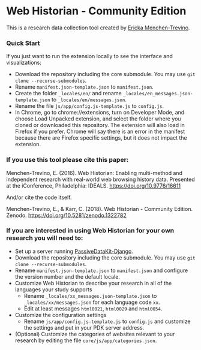 # Web Historian - Community Edition

This is a research data collection tool created by 	[Ericka Menchen-Trevino](http://ericka.cc/). 

### Quick Start

If you just want to run the extension locally to see the interface and visualizations:

* Download the repository including the core submodule. You may use `git clone --recurse-submodules`.
* Rename `manifest.json-template.json` to `manifest.json`.
* Create the folder `_locales/en/` and rename `_locales/en_messages.json-template.json` to `_locales/en/messages.json`.
* Rename the file `js/app/config.js-template.js` to `config.js`.
* In Chrome, go to chrome://extensions, turn on Developer Mode, and choose Load Unpacked extension, and select the folder where you cloned or downloaded this repository. The extension will also load in Firefox if you prefer. Chrome will say there is an error in the manifest because there are Firefox specific settings, but it does not impact the extension.

### If you use this tool please cite this paper: 

Menchen-Trevino, E. (2016). Web Historian: Enabling multi-method and independent research with real-world web browsing history data. Presented at the iConference, Philadelphia: IDEALS. https://doi.org/10.9776/16611

And/or cite the code itself.

Menchen-Trevino, E., & Karr, C. (2018). Web Historian - Community Edition. Zenodo. https://doi.org/10.5281/zenodo.1322782

### If you are interested in using Web Historian for your own research you will need to:

* Set up a server running [PassiveDataKit-Django](https://github.com/audaciouscode/PassiveDataKit-Django).
* Download the repository including the core submodule. You may use `git clone --recurse-submodules`.
* Rename `manifest.json-template.json` to `manifest.json` and configure the version number and the default locale.
* Customize Web Historian to describe your research in all of the languages your study supports
	* Rename `_locales/xx_messages.json-template.json` to `_locales/xx/messages.json` for each language code `xx`.
	* Edit at least messages `html0021`, `html0029` and `html0054`.
* Customize the configuration settings
	* Rename `js/app/config.js-template.js` to `config.js` and customize the settings and put in your PDK server address.
* (Optional) Customize the categories of websites relevant to your research by editing the file `core/js/app/categories.json`.
